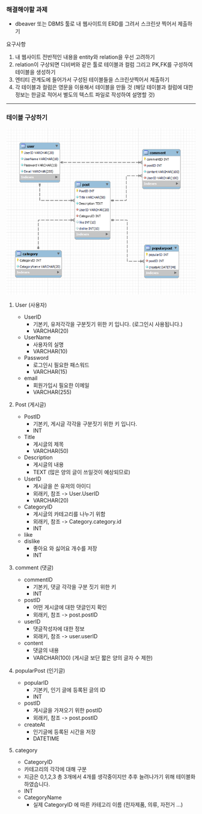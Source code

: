 ### 해결해야할 과제
- dbeaver 또는 DBMS 툴로 내 웹사이트의 ERD를 그려서 스크린샷 찍어서 제출하기
  
요구사항
1. 내 웹사이트 전반적인 내용을 entity와 relation을 우선 고려하기
2. relation이 구상되면 디비버와 같은 툴로 테이블과 컬럼 그리고 PK,FK를 구성하여 테이블을 생성하기
3. 엔티티 관계도에 들어가서 구성된 테이블들을 스크린샷찍어서 제출하기
4. 각 테이블과 컬럼은 영문을 이용해서 테이블을 만들 것 (해당 테이블과 컬럼에 대한 정보는 한글로 적어서 별도의 텍스트 파일로 작성하여 설명할 것)
  
---
### 테이블 구상하기
![image](MyFirstDBSchema.png)
1. User (사용자)
   - UserID
     - 기본키, 유저각각을 구분짓기 위한 키 입니다. (로그인시 사용됩니다.)
     - VARCHAR(20)
   - UserName
     - 사용자의 실명
     - VARCHAR(10)
   - Password
     - 로그인시 필요한 패스워드
     - VARCHAR(15)
   - email
     - 회원가입시 필요한 이메일 
     - VARCHAR(255)

2. Post (게시글)
   - PostID
     - 기본키, 게시글 각각을 구분짓기 위한 키 입니다.
     - INT
   - Title
     - 게시글의 제목
     - VARCHAR(50)
   - Description
     - 게시글의 내용
     - TEXT (많은 양의 글이 쓰일것이 예상되므로)
   - UserID
     - 게시글을 쓴 유저의 아이디
     - 외래키, 참조 -> User.UserID
     - VARCHAR(20)
   - CategoryID
     - 게시글의 카테고리를 나누기 위함
     - 외래키, 참조 -> Category.category.id
     - INT
   - like
   - dislike
     - 좋아요 와 싫어요 개수를 저장
     - INT
3. comment (댓글)
   - commentID 
     - 기본키, 댓글 각각을 구분 짓기 위한 키
     - INT
   - postID 
     - 어떤 게시글에 대한 댓글인지 확인
     - 외래키, 참조 -> post.postID
   - userID
     - 댓글작성자에 대한 정보
     - 외래키, 참조 -> user.userID
   - content
     - 댓글의 내용
     - VARCHAR(100) (게시글 보단 짧은 양의 글자 수 제한)
4. popularPost (인기글)
   - popularID
     - 기본키, 인기 글에 등록된 글의 ID
     - INT
   - postID
     - 게시글을 가져오기 위한 postID
     - 외래키, 참조 -> post.postID
   - createAt
     - 인기글에 등록된 시간을 저장
     - DATETIME
5. category
   -  CategoryID 
     -  카테고리의 각각에 대해 구분
     -  지금은 0,1,2,3 총 3개에서 4개를 생각중이지만 추후 늘려나가기 위해 테이블화 하였습니다.
     -  INT 
   - CategoryName
     - 실제 CategoryID 에 따른 카테고리 이름 (전자제품, 의류, 자전거 ...) 